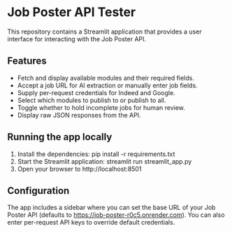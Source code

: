 # Job Poster API Tester

This repository contains a Streamlit application that provides a user interface for interacting with the Job Poster API.

## Features

- Fetch and display available modules and their required fields.
- Accept a job URL for AI extraction or manually enter job fields.
- Supply per-request credentials for Indeed and Google.
- Select which modules to publish to or publish to all.
- Toggle whether to hold incomplete jobs for human review.
- Display raw JSON responses from the API.

## Running the app locally

1. Install the dependencies:
   pip install -r requirements.txt
2. Start the Streamlit application:
   streamlit run streamlit_app.py
3. Open your browser to http://localhost:8501

## Configuration

The app includes a sidebar where you can set the base URL of your Job Poster API (defaults to https://job-poster-r0c5.onrender.com). You can also enter per-request API keys to override default credentials.
